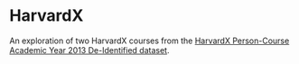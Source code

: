 # HarvardX

An exploration of two HarvardX courses from the [HarvardX Person-Course Academic Year 2013 De-Identified dataset](https://dataverse.harvard.edu/dataset.xhtml?persistentId=doi:10.7910/DVN/26147).
